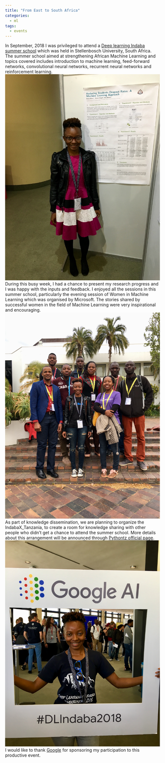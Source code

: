 ```yaml
---
title: "From East to South Africa"
categories:
  - ml
tags:
  - events
---
```



In September, 2018 I was privileged to attend a [Deep learning Indaba summer school](http://www.deeplearningindaba.com) which was held in Stellenbosch University, South Africa. The summer school aimed at strengthening African Machine Learning and topics covered includes  introduction to machine learning, feed-forward networks, convolutional neural networks, recurrent neural networks and reinforcement learning. 
<img src="/assets/images/poster.jpg" class="align-center" alt="">
During this busy week, I had a chance to present my research progress and I was happy with the inputs and feedback. I enjoyed all the sessions in this summer school, particularly the evening session of Women in Machine Learning which was organised by Microsoft. The stories shared by successful women in the field of Machine Learning were very inspirational and encouraging.
<img src="/assets/images/teamtz.jpg" class="align-center" alt="">
As part of knowledge dissemination, we are planning to organize the IndabaX_Tanzania, to create a room for knowledge sharing with other people who didn’t get a chance to attend the summer school. More details about this arrangement will be announced through [Pythontz official page](https://pythontz.github.io).
<img src="/assets/images/google.jpg" class="align-center" alt="">
I would like to thank [Google](https://buildyourfuture.withgoogle.com/scholarships/google-travel-and-conference-grants/#!?detail-content-tabby_activeEl=detail-europe-content ) for sponsoring my participation to this productive event. 
